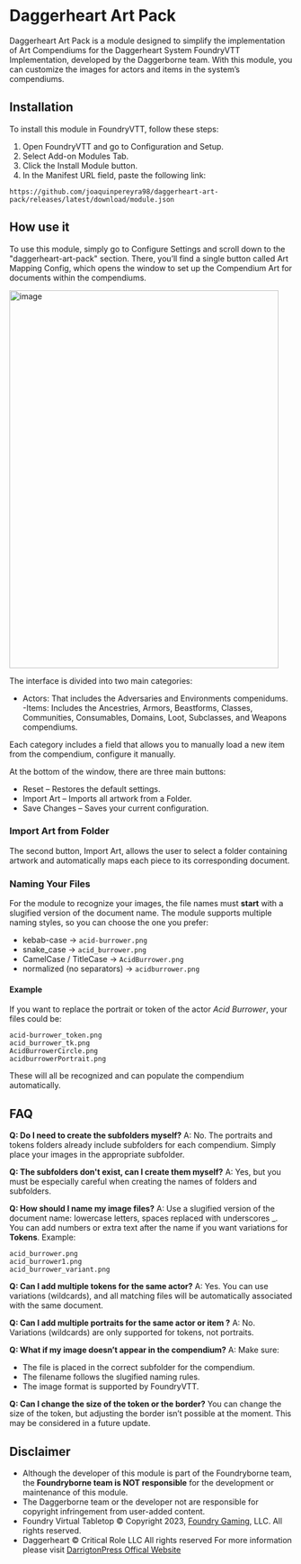 # Daggerheart Art Pack
Daggerheart Art Pack is a module designed to simplify the implementation of Art Compendiums for the Daggerheart System FoundryVTT Implementation, developed by the Daggerborne team.
With this module, you can customize the images for actors and items in the system’s compendiums.

## Installation

To install this module in FoundryVTT, follow these steps:
1. Open FoundryVTT and go to Configuration and Setup.
2. Select Add-on Modules Tab.
3. Click the Install Module button.
4. In the Manifest URL field, paste the following link:
```
https://github.com/joaquinpereyra98/daggerheart-art-pack/releases/latest/download/module.json
```

## How use it
To use this module, simply go to Configure Settings and scroll down to the "daggerheart-art-pack" section. There, you’ll find a single button called Art Mapping Config, which opens the window to set up the Compendium Art for documents within the compendiums.

<img width="479" height="671" alt="image" src="https://github.com/user-attachments/assets/ff2230b3-d397-45e3-89b2-fbed3087e0c0" />

The interface is divided into two main categories:
- Actors: That includes the Adversaries and Environments compenidums.
-Items: Includes the Ancestries, Armors, Beastforms, Classes, Communities, Consumables, Domains, Loot, Subclasses, and Weapons compendiums.

Each category includes a field that allows you to manually load a new item from the compendium, configure it manually.

At the bottom of the window, there are three main buttons:
- Reset – Restores the default settings.
- Import Art – Imports all artwork from a Folder.
- Save Changes – Saves your current configuration.

### Import Art from Folder
The second button, Import Art, allows the user to select a folder containing artwork and automatically maps each piece to its corresponding document.

### Naming Your Files
For the module to recognize your images, the file names must **start** with a slugified version of the document name. The module supports multiple naming styles, so you can choose the one you prefer:
- kebab-case → `acid-burrower.png`
- snake_case → `acid_burrower.png`
- CamelCase / TitleCase → `AcidBurrower.png`
- normalized (no separators) → `acidburrower.png`
  
#### Example
If you want to replace the portrait or token of the actor *Acid Burrower*, your files could be:
```
acid-burrower_token.png
acid_burrower_tk.png
AcidBurrowerCircle.png
acidburrowerPortrait.png
```
These will all be recognized and can populate the compendium automatically.

## FAQ
**Q: Do I need to create the subfolders myself?**
A: No. The portraits and tokens folders already include subfolders for each compendium. Simply place your images in the appropriate subfolder.

**Q: The subfolders don't exist, can I create them myself?**
A: Yes, but you must be especially careful when creating the names of folders and subfolders.

**Q: How should I name my image files?**
A: Use a slugified version of the document name: lowercase letters, spaces replaced with underscores _. You can add numbers or extra text after the name if you want variations for **Tokens**.
Example:
```
acid_burrower.png
acid_burrower1.png
acid_burrower_variant.png
```
**Q: Can I add multiple tokens for the same actor?**
A: Yes. You can use variations (wildcards), and all matching files will be automatically associated with the same document.

**Q: Can I add multiple portraits for the same actor or item ?**
A: No. Variations (wildcards) are only supported for tokens, not portraits.

**Q: What if my image doesn’t appear in the compendium?**
A: Make sure:
- The file is placed in the correct subfolder for the compendium.
- The filename follows the slugified naming rules.
- The image format is supported by FoundryVTT.

**Q: Can I change the size of the token or the border?**
You can change the size of the token, but adjusting the border isn’t possible at the moment. This may be considered in a future update.

## Disclaimer
- Although the developer of this module is part of the Foundryborne team, the **Foundryborne team is NOT responsible** for the development or maintenance of this module.
- The Daggerborne team or the developer not are responsible for copyright infringement from user-added content.
- Foundry Virtual Tabletop © Copyright 2023, [Foundry Gaming](https://foundryvtt.com/), LLC. All rights reserved.
- Daggerheart ©  Critical Role LLC All rights reserved For more information please visit [DarrigtonPress Offical Website](https://darringtonpress.com/license/)


